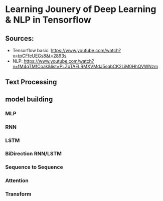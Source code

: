 # Learning Jounery of Deep Learning & NLP in Tensorflow
## Sources:
* Tensorflow basic: https://www.youtube.com/watch?v=tpCFfeUEGs8&t=2893s 
* NLP: https://www.youtube.com/watch?v=fM4qTMfCoak&list=PLZoTAELRMXVMdJ5sqbCK2LiM0HhQVWNzm 


## Text Processing
## model building
### MLP
### RNN
### LSTM
### BiDirection RNN/LSTM
### Sequence to Sequence
### Attention
### Transform
